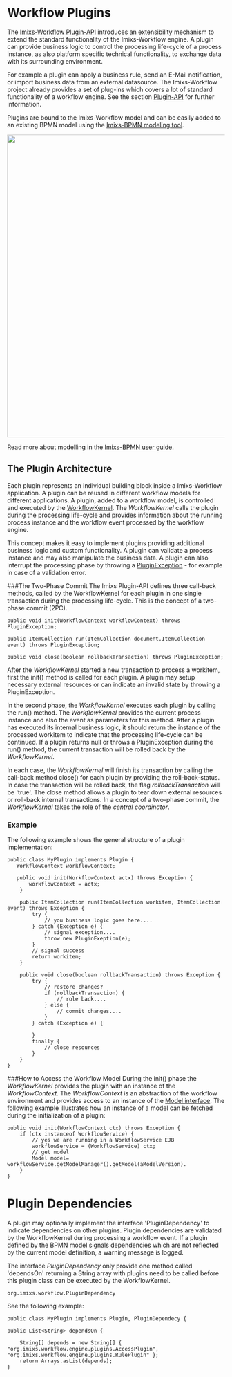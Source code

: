# Workflow Plugins

The [Imixs-Workflow Plugin-API](../engine/plugins/index.html) introduces an extensibility mechanism to extend the standard functionality of the Imixs-Workflow engine. A plugin can provide business logic to control the processing life-cycle of a process instance, as also platform specific technical functionality, to exchange data with its surrounding environment. 

For example a plugin can apply a business rule, send an E-Mail notification, or import business data from an external datasource. The Imixs-Workflow project already provides a set of plug-ins which covers a lot of standard functionality of a workflow engine. See the section [Plugin-API](../engine/plugins/index.html) for further information. 

Plugins are bound to the Imixs-Workflow model and can be easily added to an existing BPMN model using the [Imixs-BPMN modeling tool](../modelling/index.html).

<img src="../images/modelling/bpmn_screen_32.png" style="width:700px"/>

Read more about modelling in the [Imixs-BPMN user guide](../modelling/index.html). 
 
## The Plugin Architecture
Each plugin represents an individual building block inside a Imixs-Workflow application. A plugin can be reused in different workflow models for different applications.
A plugin, added to a workflow model, is controlled and executed by the [WorkflowKernel](./workflowkernel.html). The _WorkflowKernel_ calls the plugin during the processing life-cycle and provides information about the running process instance and the workflow event processed by the workflow engine.

This concept makes it easy to implement plugins providing additional business logic and custom functionality. 
A plugin can validate a process instance and may also manipulate the business data. A plugin can also interrupt the processing phase by throwing a [PluginException](../engine/plugins/exception_handling.html) - for example in case of a validation error.
 
 
###The Two-Phase Commit
The Imixs Plugin-API defines three call-back methods, called by the WorkflowKernel for each plugin in one single transaction during the processing life-cycle. This is the concept of a two-phase commit (2PC).
 
 
    public void init(WorkflowContext workflowContext) throws PluginException;
    
    public ItemCollection run(ItemCollection document,ItemCollection event) throws PluginException;
    
    public void close(boolean rollbackTransaction) throws PluginException;
 
After the _WorkflowKernel_ started a new transaction to process a workitem, first the init() method is called for each plugin. A plugin may setup necessary external resources or can indicate an invalid state by throwing a PluginException. 

In the second phase, the _WorkflowKernel_ executes each plugin by calling the run() method. The _WorkflowKernel_ provides the current process instance and also the event as parameters for this method. After a plugin has executed its internal business logic, it should return the instance of the processed workitem to indicate that the processing life-cycle can be continued. 
If a plugin returns null or throws a PluginException during the run() method, the current transaction will be rolled back by the _WorkflowKernel_. 

In each case, the _WorkflowKernel_ will finish its transaction by calling the call-back method close() for each plugin by providing the roll-back-status. In case the transaction will be rolled back, the flag _rollbackTransaction_  will be 'true'. 
The close method allows a plugin to tear down external resources or roll-back internal transactions. In a concept of a two-phase commit, the _WorkflowKernal_ takes the role of the _central coordinator_.  
 
### Example
The following example shows the general structure of a plugin implementation:
 
    public class MyPlugin implements Plugin {
	   WorkflowContext workflowContext;

	   public void init(WorkflowContext actx) throws Exception {
	 	   workflowContext = actx;
    	}

		public ItemCollection run(ItemCollection workitem, ItemCollection event) throws Exception {
			try {
				// you business logic goes here....
			} catch (Exception e) {
				// signal exception....
				throw new PluginExeption(e);
			}
			// signal success 
			return workitem;
		}

		public void close(boolean rollbackTransaction) throws Exception {
			try {
				// restore changes?
				if (rollbackTransaction) {
					// role back....
				} else {
					// commit changes....
				}
			} catch (Exception e) {
				 
			}
			finally {
				// close resources 
			}
		}
    }
 

###How to Access the Workflow Model
During the init() phase the _WorkflowKernel_ provides the plugin with an instance of the _WorkflowContext_. The _WorkflowContext_ is an abstraction of the workflow environment and provides access to an instance of the [Model interface](./model). The following example illustrates how an instance of a model can be fetched during the initialization of a plugin:

    public void init(WorkflowContext ctx) throws Exception {
		if (ctx instanceof WorkflowService) {
			// yes we are running in a WorkflowService EJB
			workflowService = (WorkflowService) ctx;
			// get model
			Model model= workflowService.getModelManager().getModel(aModelVersion).
		}
    } 



# Plugin Dependencies

A plugin may optionally implement the interface 'PluginDependency' to indicate dependencies on other plugins. Plugin dependencies are validated by the WorkflowKernel during processing a workflow event. If a plugin defined by the BPMN model signals dependencies which are not reflected by the current model definition, a warning message is logged. 

The interface _PluginDependency_ only provide one method called 'dependsOn' returning a String array with plugins need to be called before this plugin class can be executed by the WorkflowKernel. 

	org.imixs.workflow.PluginDependency

See the following example:

	public class MyPlugin implements Plugin, PluginDependecy {
    
    public List<String> dependsOn {
    	
    	String[] depends = new String[] { "org.imixs.workflow.engine.plugins.AccessPlugin", "org.imixs.workflow.engine.plugins.RulePlugin" };
		return Arrays.asList(depends);
    } 
  